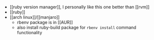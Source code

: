 - [[ruby version manager]], I personally like this one better than [[rvm]]
- [[ruby]]
- [[arch linux]]/[[manjaro]]
	- rbenv package is in [[AUR]]
	- also install ruby-build package for `rbenv install` command functionality
	  
	  